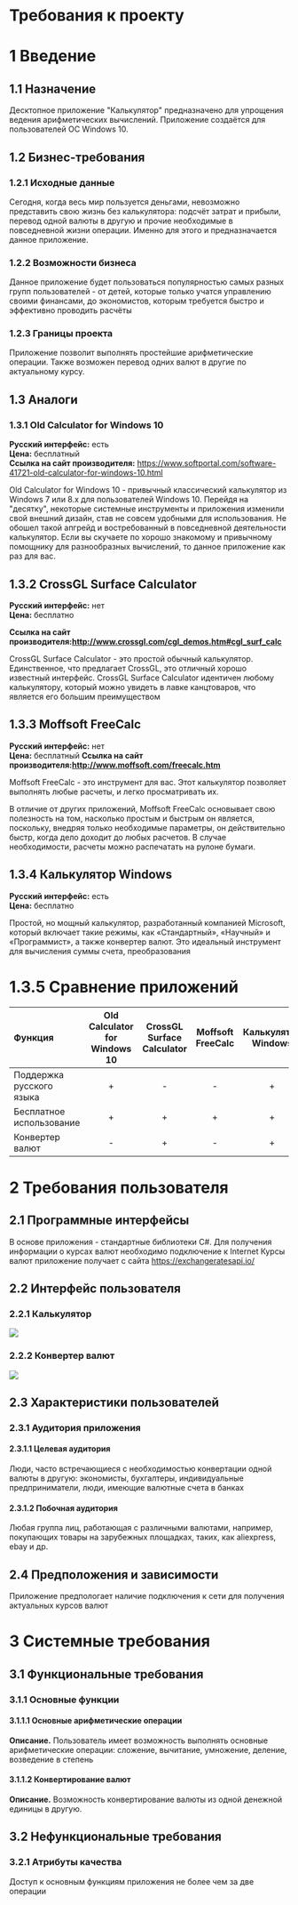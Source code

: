 # Требования к проекту

# 1 Введение

<a name="appointment"/>

## 1.1 Назначение
Десктопное приложение "Калькулятор" предназначено для упрощения ведения арифметических вычислений. Приложение создаётся для пользователей ОС Windows 10.

<a name="business_requirements"/>

## 1.2 Бизнес-требования

<a name="initial_data"/>

### 1.2.1 Исходные данные
Сегодня, когда весь мир пользуется деньгами, невозможно представить свою жизнь без калькулятора: подсчёт затрат и прибыли, перевод одной валюты в другую и прочие необходимые в повседневной жизни операции. Именно для этого и предназначается данное приложение.

<a name="business_opportunities"/>

### 1.2.2 Возможности бизнеса
Данное приложение будет пользоваться популярностью самых разных групп пользователей - от детей, которые только учатся управлению своими финансами, до экономистов, которым требуется быстро и эффективно проводить расчёты

<a name="project_boundary"/>

### 1.2.3 Границы проекта
Приложение позволит выполнять простейшие арифметические операции. Также возможен перевод одних валют в другие по актуальному курсу.

<a name="analogues"/>

## 1.3 Аналоги

<a name="old_calc"/>

### 1.3.1 Old Calculator for Windows 10

**Русский интерфейс:** есть  
**Цена:** бесплатный  
**Ссылка на сайт производителя:** https://www.softportal.com/software-41721-old-calculator-for-windows-10.html

Old Calculator for Windows 10 - привычный классический калькулятор из Windows 7 или 8.x для пользователей Windows 10. Перейдя на "десятку", некоторые системные инструменты и приложения изменили свой внешний дизайн, став не совсем удобными для использования. Не обошел такой апгрейд и востребованный в повседневной деятельности калькулятор. Если вы скучаете по хорошо знакомому и привычному помощнику для разнообразных вычислений, то данное приложение как раз для вас.

<a name="crossgl_calc"/>

## 1.3.2 CrossGL Surface Calculator
**Русский интерфейс:** нет  
**Цена:** бесплатно

**Ссылка на сайт производителя:http://www.crossgl.com/cgl_demos.htm#cgl_surf_calc** 

CrossGL Surface Calculator - это простой обычный калькулятор. Единственное, что предлагает CrossGL, это отличный хорошо известный интерфейс. CrossGL Surface Calculator идентичен любому калькулятору, который можно увидеть в лавке канцтоваров, что является его большим преимуществом

<a name="moffsoft_freecalc"/>

## 1.3.3 Moffsoft FreeCalc
**Русский интерфейс:** нет  
**Цена:** бесплатный
**Ссылка на сайт производителя:http://www.moffsoft.com/freecalc.htm** 

Moffsoft FreeCalc - это инструмент для вас. Этот калькулятор позволяет выполнять любые расчеты, и легко просматривать их.

В отличие от других приложений, Moffsoft FreeCalc основывает свою полезность на том, насколько простым и быстрым он является, поскольку, внедряя только необходимые параметры, он действительно быстр, когда дело доходит до любых расчетов. В случае необходимости, расчеты можно распечатать на рулоне бумаги.

<a name="win"/>

## 1.3.4 Калькулятор Windows
**Русский интерфейс:** есть  
**Цена:** бесплатно

Простой, но мощный калькулятор, разработанный компанией Microsoft, который включает такие режимы, как «Стандартный», «Научный» и «Программист», а также конвертер валют. Это идеальный инструмент для вычисления суммы счета, преобразования

<a name="comparison_of_applications"/>

# 1.3.5 Сравнение приложений

| Функция                  | Old Calculator for Windows 10 | CrossGL Surface Calculator | Moffsoft FreeCalc | Калькулятор Windows |
| :----------------------- | :---------------------------: | :------------------------: | :---------------: | :-----------------: |
| Поддержка русского языка |               +               |             -              |         -         |          +          |
| Бесплатное использование |               +               |             +              |         +         |          +          |
| Конвертер валют          |               -               |             +              |         -         |          +          |


<a name="user_requirements"/>

# 2 Требования пользователя

<a name="software_interfaces"/>

## 2.1 Программные интерфейсы
В основе приложения - стандартные библиотеки C#. Для получения информации о курсах валют необходимо подключение к Internet
Курсы валют приложение получает с сайта https://exchangeratesapi.io/

<a name="user_interface"/>

## 2.2 Интерфейс пользователя

### 2.2.1 Калькулятор

<img src="/images/calc.jpg"/>

### 2.2.2 Конвертер валют

<img src="/images/conv.jpg"/>

<a name="user_specifications"/>

## 2.3 Характеристики пользователей

<a name="user_classes"/>

### 2.3.1 Аудитория приложения

<a name="target_audience"/>

#### 2.3.1.1 Целевая аудитория
Люди, часто встречающиеся с необходимостью конвертации одной валюты в другую: экономисты, бухгалтеры, индивидуальные предприниматели, люди, имеющие валютные счета в банках

<a name="collateral_audience"/>

#### 2.3.1.2 Побочная аудитория
Любая группа лиц, работающая с различными валютами, например, покупающих товары на зарубежных площадках, таких, как aliexpress, ebay и др.

<a name="assumptions_and_dependencies"/>

## 2.4 Предположения и зависимости
Приложение предпологает наличие подключения к сети для получения актуальных курсов валют

<a name="system_requirements"/>

# 3 Системные требования

<a name="functional_requirements"/>

## 3.1 Функциональные требования

<a name="main_functions"/>

### 3.1.1 Основные функции

<a name="arithmetic"/>

#### 3.1.1.1 Основные арифметические операции
**Описание.** Пользователь имеет возможность выполнять основные арифметические операции: сложение, вычитание, умножение, деление, возведение в степень

<a name="currency_conversion"/>

#### 3.1.1.2 Конвертирование валют
**Описание.** Возможность конвертирование валюты из одной денежной единицы в другую.

<a name="non-functional_requirements"/>

## 3.2 Нефункциональные требования

<a name="quality_attributes"/>

### 3.2.1 Атрибуты качества

Доступ к основным функциям приложения не более чем за две операции